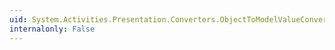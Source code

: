 ```yaml
---
uid: System.Activities.Presentation.Converters.ObjectToModelValueConverter.Convert(System.Object[],System.Type,System.Object,System.Globalization.CultureInfo)
internalonly: False
---
```

